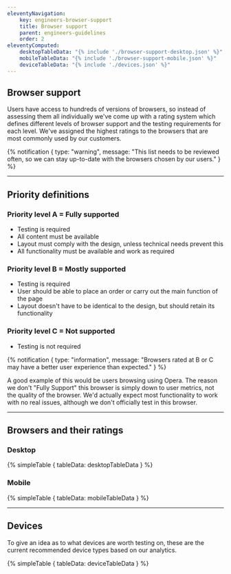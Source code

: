 ```yaml
---
eleventyNavigation:
    key: engineers-browser-support
    title: Browser support
    parent: engineers-guidelines
    order: 2
eleventyComputed:
    desktopTableData: "{% include './browser-support-desktop.json' %}"
    mobileTableData: "{% include './browser-support-mobile.json' %}"
    deviceTableData: "{% include './devices.json' %}"
---
```


## Browser support

Users have access to hundreds of versions of browsers, so instead of assessing them all individually we've come up with a rating system which defines different levels of browser support and the testing requirements for each level. We've assigned the highest ratings to the browsers that are most commonly used by our customers.

{% notification {
type: "warning",
message: "This list needs to be reviewed often, so we can stay up-to-date with the browsers chosen by our users."
} %}

---

## Priority definitions

### Priority level A = Fully supported
- Testing is required
- All content must be available
- Layout must comply with the design, unless technical needs prevent this
- All functionality must be available and work as required

### Priority level B = Mostly supported
- Testing is required
- User should be able to place an order or carry out the main function of the page
- Layout doesn't have to be identical to the design, but should retain its functionality

### Priority level C = Not supported
- Testing is not required

{% notification {
type: "information",
message: "Browsers rated at B or C may have a better user experience than expected."
} %}

A good example of this would be users browsing using Opera. The reason we don't "Fully Support" this browser is simply down to user metrics, not the quality of the browser. We'd actually expect most functionality to work with no real issues, although we don't officially test in this browser.

---

## Browsers and their ratings

### Desktop

{% simpleTable {
  tableData: desktopTableData
} %}

### Mobile

{% simpleTable {
  tableData: mobileTableData
} %}

---

## Devices

To give an idea as to what devices are worth testing on, these are the current recommended device types based on our analytics.

{% simpleTable {
  tableData: deviceTableData
} %}
